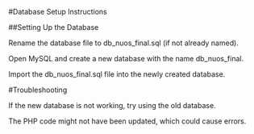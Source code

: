 #Database Setup Instructions

##Setting Up the Database

Rename the database file to db_nuos_final.sql (if not already named).

Open MySQL and create a new database with the name db_nuos_final.

Import the db_nuos_final.sql file into the newly created database.

#Troubleshooting

If the new database is not working, try using the old database.

The PHP code might not have been updated, which could cause errors.
